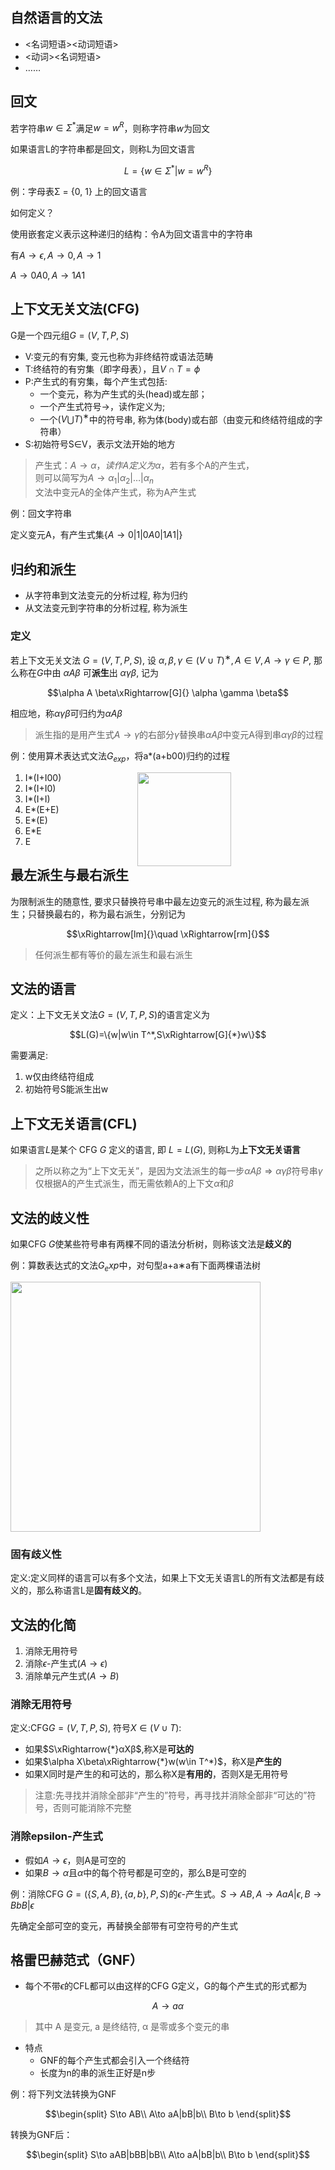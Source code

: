 ## 自然语言的文法

- <名词短语><动词短语>
- <动词><名词短语>
- ……

## 回文

若字符串$w\in \Sigma^*$满足$w=w^R$，则称字符串$w$为回文

如果语言L的字符串都是回文，则称L为回文语言

$$L=\{w\in \Sigma^*|w=w^R\}$$

例：字母表Σ = {0, 1} 上的回文语言

如何定义？

使用嵌套定义表示这种递归的结构：令A为回文语言中的字符串

有$A\to \epsilon,A\to0,A\to 1$

$A\to0A0,A\to1A1$

## 上下文无关文法(CFG)

G是一个四元组$G=(V,T,P,S)$

- V:变元的有穷集, 变元也称为非终结符或语法范畴
- T:终结符的有穷集（即字母表），且$V\cap T=\phi$
- P:产生式的有穷集，每个产生式包括:
    - 一个变元，称为产生式的头(head)或左部；
    - 一个产生式符号→，读作定义为;
    - 一个$(V⋃T)^∗$中的符号串, 称为体(body)或右部（由变元和终结符组成的字符串）
- S:初始符号S∈V，表示文法开始的地方

> 产生式：$A\to \alpha，读作A定义为\alpha$，若有多个A的产生式，<br>
> 则可以简写为$A\to\alpha_1|\alpha_2|\dots|\alpha_n$<br>
> 文法中变元A的全体产生式，称为A产生式<br>

例：回文字符串

定义变元A，有产生式集$\{A\to 0|1|0A0|1A1|\}$

## 归约和派生

- 从字符串到文法变元的分析过程, 称为归约
- 从文法变元到字符串的分析过程, 称为派生

### 定义

若上下文无关文法 $G = (V, T, P, S)$, 设 $α, β, γ ∈ (V ∪ T)^∗, A ∈ V , A → γ ∈ P$, 那么称在$G$中由 $αAβ$ 可**派生**出 $αγβ$, 记为

$$\alpha A \beta\xRightarrow[G]{} \alpha \gamma \beta$$

相应地，称$\alpha\gamma\beta$可归约为$\alpha A \beta$

> 派生指的是用产生式$A\to \gamma$的右部分$\gamma$替换串$\alpha A\beta$中变元A得到串$\alpha\gamma\beta$的过程

例：使用算术表达式文法$G_{exp}$，将a*(a+b00)归约的过程

<img src="https://github.com/DINOREXNB/DINOREXNB.github.io/blob/main/docs/images/xsyy9-1.png?raw=true" style="width:150px;margin-right:30%;" align=right>

1. I*(I+I00)
2. I*(I+I0)
3. I*(I+I)
4. E*(E+E)
5. E*(E)
6. E*E
7. E

## 最左派生与最右派生

为限制派生的随意性, 要求只替换符号串中最左边变元的派生过程, 称为最左派生；只替换最右的，称为最右派生，分别记为

$$\xRightarrow[lm]{}\quad \xRightarrow[rm]{}$$

> 任何派生都有等价的最左派生和最右派生

## 文法的语言

定义：上下文无关文法$G=(V,T,P,S)$的语言定义为

$$L(G)=\{w|w\in T^*,S\xRightarrow[G]{*}w\}$$

需要满足:

1. w仅由终结符组成
2. 初始符号S能派生出w

## 上下文无关语言(CFL)

如果语言$L$是某个 CFG $G$ 定义的语言, 即 $L = L(G)$, 则称L为**上下文无关语言**

> 之所以称之为“上下文无关”，是因为文法派生的每一步$\alpha A\beta \Rightarrow \alpha\gamma\beta$符号串$\gamma$仅根据A的产生式派生，而无需依赖A的上下文$\alpha$和$\beta$

## 文法的歧义性

如果CFG $G$使某些符号串有两棵不同的语法分析树，则称该文法是**歧义的**

例：算数表达式的文法$G_exp$中，对句型a+a∗a有下面两棵语法树

<img src="https://github.com/DINOREXNB/DINOREXNB.github.io/blob/main/docs/images/xsyy9-2.png?raw=true" style="width:400px;">

### 固有歧义性

定义:定义同样的语言可以有多个文法，如果上下文无关语言L的所有文法都是有歧义的，那么称语言L是**固有歧义的**。

## 文法的化简

1. 消除无用符号
2. 消除$\epsilon$-产生式($A\to \epsilon$)
3. 消除单元产生式($A\to B$)

### 消除无用符号

定义:CFG$G = (V, T, P, S)$, 符号$X ∈ (V∪T)$:

- 如果$S\xRightarrow{*}αXβ$,称X是**可达的**
- 如果$\alpha X\beta\xRightarrow{*}w(w\in T^*)$，称X是**产生的**
- 如果X同时是产生的和可达的，那么称X是**有用的**，否则X是无用符号

> 注意:先寻找并消除全部非“产生的”符号，再寻找并消除全部非“可达的”符号，否则可能消除不完整

### 消除epsilon-产生式

- 假如$A\to \epsilon$，则A是可空的
- 如果$B\to \alpha$且$\alpha$中的每个符号都是可空的，那么B是可空的

例：消除CFG $G=(\{S,A,B\},\{a,b\},P,S)$的$\epsilon$-产生式。$S\to AB,A\to AaA|\epsilon,B\to BbB|\epsilon$

先确定全部可空的变元，再替换全部带有可空符号的产生式

## 格雷巴赫范式（GNF）

- 每个不带$\epsilon$的CFL都可以由这样的CFG G定义，G的每个产生式的形式都为

$$A\to a\alpha$$

> 其中 A 是变元, a 是终结符, α 是零或多个变元的串

- 特点
    - GNF的每个产生式都会引入一个终结符
    - 长度为n的串的派生正好是n步

例：将下列文法转换为GNF

$$\begin{split}
    S\to AB\\
    A\to aA|bB|b\\
    B\to b
\end{split}$$

转换为GNF后：

$$\begin{split}
    S\to aAB|bBB|bB\\
    A\to aA|bB|b\\
    B\to b
\end{split}$$